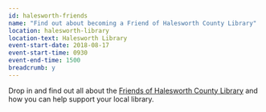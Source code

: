 ```yaml
---
id: halesworth-friends
name: "Find out about becoming a Friend of Halesworth County Library"
location: halesworth-library
location-text: Halesworth Library
event-start-date: 2018-08-17
event-start-time: 0930
event-end-time: 1500
breadcrumb: y
---
```


Drop in and find out all about the [Friends of Halesworth County Library](/about/member-organisations/friends-of-halesworth-county-library/) and how you can help support your local library.

